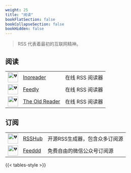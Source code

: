 ```yaml
---
weight: 25
title: "阅读"
bookFlatSection: false
bookCollapseSection: false
bookHidden: false
---
```



> RSS 代表着最初的互联网精神。

## 阅读

|  |  |  |
| :----: | ---- | ---- |
| <img loading="lazy" width="32px" alt="💔" src="https://favicon.im/www.inoreader.com"> | [Inoreader](https://www.inoreader.com/) | 在线 RSS 阅读器 |
| <img loading="lazy" width="32px" alt="💔" src="https://favicon.im/feedly.com"> | [Feedly](https://feedly.com/) | 在线 RSS 阅读器 |
| <img loading="lazy" width="32px" alt="💔" src="https://favicon.im/theoldreader.com"> | [The Old Reader](https://theoldreader.com) | 在线 RSS 阅读器 |

## 订阅

|  |  |  |
| :----: | ---- | ---- |
| <img loading="lazy" width="32px" alt="💔" src="https://favicon.im/rsshub.app"> | [RSSHub](https://docs.rsshub.app/) | 开源RSS生成器，包含众多订阅源 |
| <img loading="lazy" width="32px" alt="💔" src="https://favicon.im/feeddd.org"> | [Feeddd](https://feeddd.org/feeds) | 免费自由的微信公众号订阅源 |

{{< tables-style >}}